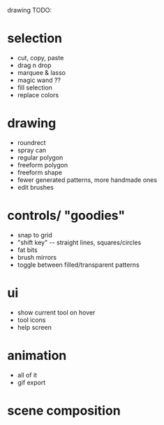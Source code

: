 drawing TODO:

# selection
- cut, copy, paste
- drag n drop
- marquee & lasso
- magic wand ??
- fill selection
- replace colors

# drawing
- roundrect
- spray can
- regular polygon
- freeform polygon
- freeform shape
- fewer generated patterns, more handmade ones
- edit brushes

# controls/ "goodies"
- snap to grid
- "shift key" -- straight lines, squares/circles
- fat bits
- brush mirrors
- toggle between filled/transparent patterns

# ui
- show current tool on hover
- tool icons
- help screen

# animation
- all of it
- gif export

# scene composition
